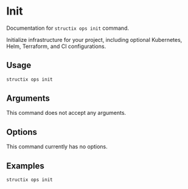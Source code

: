 # Init

Documentation for `structix ops init` command.

Initialize infrastructure for your project, including optional Kubernetes, Helm, Terraform, and CI configurations.

## Usage

```bash
structix ops init
```

## Arguments

This command does not accept any arguments.

## Options

This command currently has no options.

## Examples

```bash
structix ops init
```